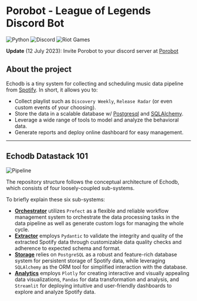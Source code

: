 # Porobot - League of Legends Discord Bot 

![Python](https://img.shields.io/badge/Made%20With-Python%203.11-blue.svg?style=for-the-badge&logo=Python&logoColor=white)
![Discord](https://img.shields.io/badge/Discord-%235865F2.svg?style=for-the-badge&logo=discord&logoColor=white)
![Riot Games](https://img.shields.io/badge/riotgames-D32936.svg?style=for-the-badge&logo=riotgames&logoColor=white)

**Update** (12 July 2023): Invite Porobot to your discord server at [Porobot](https://echodb.streamlit.app/)

## About the project

Echodb is a tiny system for collecting and scheduling music data pipeline from [Spotify](https://engineering.atspotify.com/). In short, it allows you to:

* Collect playlist such as `Discovery Weekly`, `Release Radar` (or even custom events of your choosing).
* Store the data in a scalable database w/ [Postgresql](https://www.postgresql.org/) and [SQLAlchemy](https://www.sqlalchemy.org/).
* Leverage a wide range of tools to model and analyze the behavioral data.
* Generate reports and deploy online dashboard for easy management.

---

## Echodb Datastack 101

![Pipeline](data/stack.png)

The repository structure follows the conceptual architecture of Echodb, which consists of four loosely-coupled sub-systems.

To briefly explain these six sub-systems:

* **[Orchestrator][orchestrator]** utilizes `Prefect` as a flexible and reliable workflow management system to orchestrate the data processing tasks in the data pipeline as well as generate custom logs for managing the whole cycle.
* **[Extractor][extractor]** employs `Pydantic` to validate the integrity and quality of the extracted Spotify data through customizable data quality checks and adherence to expected schema and format.
* **[Storage][storage]** relies on `PostgreSQL` as a robust and feature-rich database system for persistent storage of Spotify data, while leveraging `SQLAlchemy` as the ORM tool for simplified interaction with the database.
* **[Analytics][analytics]** employs `Plotly` for creating interactive and visually appealing data visualizations, `Pandas` for data transformation and analysis, and `Streamlit` for deploying intuitive and user-friendly dashboards to explore and analyze Spotify data.

[orchestrator]: https://www.prefect.io/
[extractor]: https://developer.spotify.com/documentation/web-api
[storage]: https://www.postgresql.org/
[analytics]: https://resonance.streamlit.app/